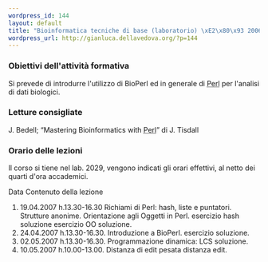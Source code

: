 ```yaml
--- 
wordpress_id: 144
layout: default
title: "Bioinformatica tecniche di base (laboratorio) \xE2\x80\x93 2006-07"
wordpress_url: http://gianluca.dellavedova.org/?p=144
---
```

<h3>Obiettivi dell'attività formativa</h3>
Si prevede di introdurre l'utilizzo di BioPerl ed in generale di <acronym title="Practical Extraction and Report Language">Perl</acronym> per l'analisi di dati biologici.
<h3>Letture consigliate</h3>
J. Bedell; “Mastering Bioinformatics with <acronym title="Practical Extraction and Report Language">Perl</acronym>” di J. Tisdall
<h3>Orario delle lezioni</h3>
Il corso si tiene nel lab. 2029, vengono indicati gli orari effettivi, al netto dei quarti d'ora accademici.

Data 	Contenuto della lezione
<ol>
	<li>19.04.2007 h.13.30-16.30 Richiami di Perl: hash, liste e puntatori. Strutture anonime. Orientazione agli Oggetti in Perl. esercizio hash soluzione  esercizio OO soluzione.</li>
	<li>24.04.2007 h.13.30-16.30. 	Introduzione a BioPerl.  esercizio soluzione.</li>
	<li>02.05.2007 h.13.30-16.30. 	Programmazione dinamica: LCS soluzione.</li>
	<li> 10.05.2007 h.10.00-13.00. 	Distanza di edit pesata distanza edit.</li>
</ol>
